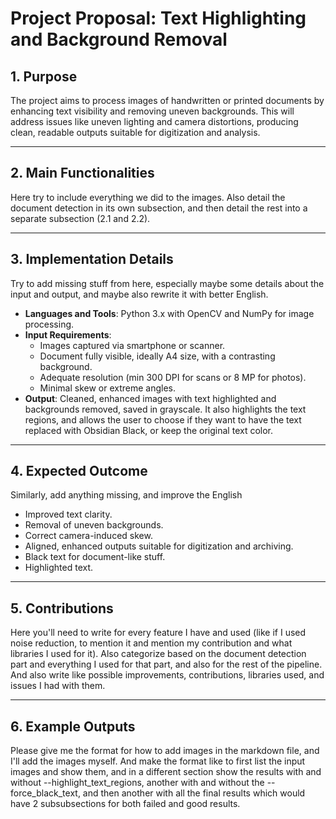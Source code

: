 # **Project Proposal: Text Highlighting and Background Removal**

## **1. Purpose**

The project aims to process images of handwritten or printed documents by enhancing text visibility and removing uneven
backgrounds. This will address issues like uneven lighting and camera distortions, producing clean, readable outputs
suitable for digitization and analysis.

---

## **2. Main Functionalities**

<INSTRUCTION>Here try to include everything we did to the images. Also detail the document detection in its own
subsection, and then detail the rest into a separate subsection (2.1 and 2.2).</INSTRUCTION>

---

## **3. Implementation Details**

<INSTRUCTION>Try to add missing stuff from here, especially maybe some details about the input and output, and maybe
also rewrite it with better English.</INSTRUCTION>

- **Languages and Tools**: Python 3.x with OpenCV and NumPy for image processing.
- **Input Requirements**:
    - Images captured via smartphone or scanner.
    - Document fully visible, ideally A4 size, with a contrasting background.
    - Adequate resolution (min 300 DPI for scans or 8 MP for photos).
    - Minimal skew or extreme angles.
- **Output**: Cleaned, enhanced images with text highlighted and backgrounds removed, saved in grayscale. It also
  highlights the text regions, and allows the user to choose if they want to have the text replaced with Obsidian Black,
  or keep the original text color.

---

## **4. Expected Outcome**

<INSTRUCTION>Similarly, add anything missing, and improve the English</INSTRUCTION>

- Improved text clarity.
- Removal of uneven backgrounds.
- Correct camera-induced skew.
- Aligned, enhanced outputs suitable for digitization and archiving.
- Black text for document-like stuff.
- Highlighted text.

---

## **5. Contributions**

<INSTRUCTION>Here you'll need to write for every feature I have and used (like if I used noise reduction, to mention it
and mention my contribution and what libraries I used for it). Also categorize based on the document detection part and
everything I used for that part, and also for the rest of the pipeline. And also write like possible improvements,
contributions, libraries used, and issues I had with them.</INSTRUCTION>

---

## **6. Example Outputs**

<INSTRUCTION>Please give me the format for how to add images in the markdown file, and I'll add the images myself. And
make the format like to first list the input images and show them, and in a different section show the results with and
without --highlight_text_regions, another with and without the --force_black_text, and then another with all the final
results which would have 2 subsubsections for both failed and good results.</INSTRUCTION>
